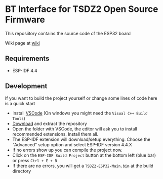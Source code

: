 # BT Interface for TSDZ2 Open Source Firmware

This reposiitory contains the source code of the ESP32 board

Wiki page at 
[wiki](https://github.com/TSDZ-ESP32/TSDZ-ESP32-wiki/wiki)

## Requirements
- ESP-IDF 4.4

## Development
If you want to build the project yourself or change some lines of code here is a quick start
- Install [VSCode](https://code.visualstudio.com/) (On windows you might need the ``Visual C++ Build Tools``)
- [Download](https://github.com/TSDZ2-ESP32/TSDZ2-ESP32-Main/archive/refs/heads/master.zip) and extract the repository
- Open the folder with VSCode, the editor will ask you to install recommended extensions. Install them all.
- The ESP-IDF extension will download/setup everything. Choose the "Advanced" setup option and select ESP-IDF version 4.4.X
- If no errors show up you can compile the project now.
- Click on the ``ESP-IDF Build Project`` button at the bottom left (blue bar) or press ``Ctrl + E + B``
- If there are no errors, you will get a ``TSDZ2-ESP32-Main.bin`` at the build directory
